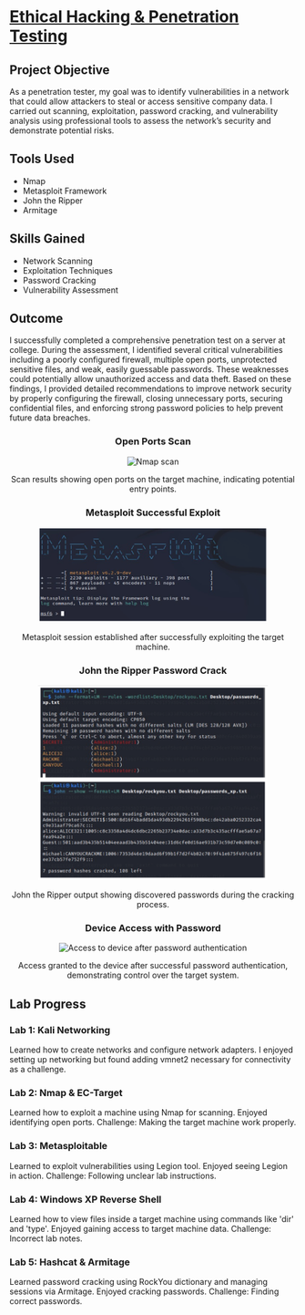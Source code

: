 <h1><a href="https://github.com/prsilvaa"> Ethical Hacking & Penetration Testing</a></h1>

<h2>Project Objective</h2>
<p>As a penetration tester, my goal was to identify vulnerabilities in a network that could allow attackers to steal or access sensitive company data. I carried out scanning, exploitation, password cracking, and vulnerability analysis using professional tools to assess the network’s security and demonstrate potential risks.</p>

<h2>Tools Used</h2>
<ul>
    <li>Nmap</li>
    <li>Metasploit Framework</li>
    <li>John the Ripper</li>
    <li>Armitage</li>
</ul>

<h2>Skills Gained</h2>
<ul>
    <li>Network Scanning</li>
    <li>Exploitation Techniques</li>
    <li>Password Cracking</li>
    <li>Vulnerability Assessment</li>
</ul>

<h2>Outcome</h2>
<p>I successfully completed a comprehensive penetration test on a server at college. During the assessment, I identified several critical vulnerabilities including a poorly configured firewall, multiple open ports, unprotected sensitive files, and weak, easily guessable passwords. These weaknesses could potentially allow unauthorized access and data theft. Based on these findings, I provided detailed recommendations to improve network security by properly configuring the firewall, closing unnecessary ports, securing confidential files, and enforcing strong password policies to help prevent future data breaches.</p>

<div align="center">
    <h3>Open Ports Scan</h3>
    <img src="nmap.png" alt="Nmap scan" height="80%" width="80%">
    <p>Scan results showing open ports on the target machine, indicating potential entry points.</p>
</div>

<div align="center">
    <h3>Metasploit Successful Exploit</h3>
    <img src="metasploit.png" alt="Metasploit Framework session opened" height="80%" width="80%">
    <p>Metasploit session established after successfully exploiting the target machine.</p>
</div>

<div align="center">
    <h3>John the Ripper Password Crack</h3>
    <img src="john.png" alt="John the Ripper showing cracked passwords" height="80%" width="80%">
    <p>John the Ripper output showing discovered passwords during the cracking process.</p>
</div>

<div align="center">
    <h3>Device Access with Password</h3>
    <img src="device.png" alt="Access to device after password authentication" height="80%" width="80%">
    <p>Access granted to the device after successful password authentication, demonstrating control over the target system.</p>
</div>


<h2>Lab Progress</h2>

<h3>Lab 1: Kali Networking</h3>
<p>Learned how to create networks and configure network adapters. I enjoyed setting up networking but found adding vmnet2 necessary for connectivity as a challenge.</p>

<h3>Lab 2: Nmap & EC-Target</h3>
<p>Learned how to exploit a machine using Nmap for scanning. Enjoyed identifying open ports. Challenge: Making the target machine work properly.</p>

<h3>Lab 3: Metasploitable</h3>
<p>Learned to exploit vulnerabilities using Legion tool. Enjoyed seeing Legion in action. Challenge: Following unclear lab instructions.</p>

<h3>Lab 4: Windows XP Reverse Shell</h3>
<p>Learned how to view files inside a target machine using commands like 'dir' and 'type'. Enjoyed gaining access to target machine data. Challenge: Incorrect lab notes.</p>

<h3>Lab 5: Hashcat & Armitage</h3>
<p>Learned password cracking using RockYou dictionary and managing sessions via Armitage. Enjoyed cracking passwords. Challenge: Finding correct passwords.</p>
